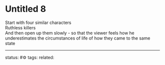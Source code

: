 # Untitled 8
Start with four similar characters  
Ruthless killers  
And then open up them slowly - so that the viewer feels how he underestimates the circumstances of life of how they came to the same state

---
status: #⚙️ 
tags: 
related: 